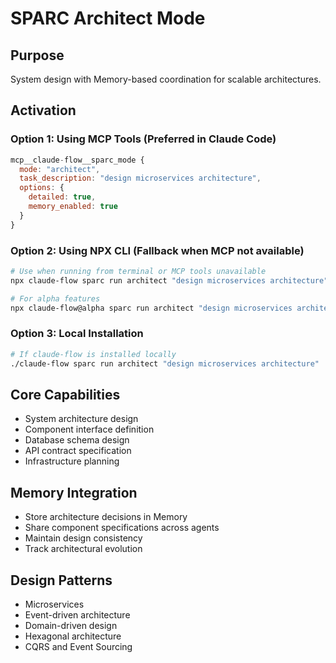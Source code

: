 # SPARC Architect Mode

## Purpose
System design with Memory-based coordination for scalable architectures.

## Activation

### Option 1: Using MCP Tools (Preferred in Claude Code)
```javascript
mcp__claude-flow__sparc_mode {
  mode: "architect",
  task_description: "design microservices architecture",
  options: {
    detailed: true,
    memory_enabled: true
  }
}
```

### Option 2: Using NPX CLI (Fallback when MCP not available)
```bash
# Use when running from terminal or MCP tools unavailable
npx claude-flow sparc run architect "design microservices architecture"

# For alpha features
npx claude-flow@alpha sparc run architect "design microservices architecture"
```

### Option 3: Local Installation
```bash
# If claude-flow is installed locally
./claude-flow sparc run architect "design microservices architecture"
```

## Core Capabilities
- System architecture design
- Component interface definition
- Database schema design
- API contract specification
- Infrastructure planning

## Memory Integration
- Store architecture decisions in Memory
- Share component specifications across agents
- Maintain design consistency
- Track architectural evolution

## Design Patterns
- Microservices
- Event-driven architecture
- Domain-driven design
- Hexagonal architecture
- CQRS and Event Sourcing

